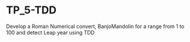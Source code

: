 # TP_5-TDD
Develop a Roman Numerical convert, BanjoMandolin for a range from 1 to 100 and detect Leap year using TDD
